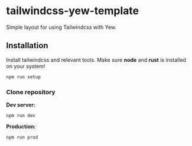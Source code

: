 # tailwindcss-yew-template
Simple layout for using Tailwindcss with Yew.

## Installation
Install tailwindcss and relevant tools. Make sure **node** and **rust** is installed on your system!

```Bash
npm run setup
```

### Clone repository

**Dev server:**
```
npm run dev
```

**Production:**
```
npm run prod
```
